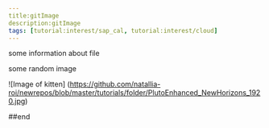 ```yaml
---
title:gitImage
description:gitImage
tags: [tutorial:interest/sap_cal, tutorial:interest/cloud]
---
```


some information about file

some random image

![Image of kitten] (https://github.com/natallia-roi/newrepos/blob/master/tutorials/folder/PlutoEnhanced_NewHorizons_1920.jpg)


##end
